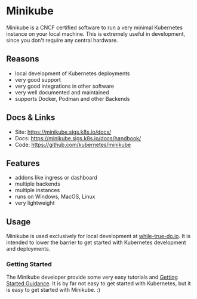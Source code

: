# Minikube

Minikube is a CNCF certified software to run a very minimal Kubernetes instance
on your local machine. This is extremely useful in development, since you don't
require any central hardware.

## Reasons

- local development of Kubernetes deployments
- very good support
- very good integrations in other software
- very well documented and maintained
- supports Docker, Podman and other Backends

## Docs & Links

- Site: <https://minikube.sigs.k8s.io/docs/>
- Docs: <https://minikube.sigs.k8s.io/docs/handbook/>
- Code: <https://github.com/kubernetes/minikube>

## Features

- addons like ingress or dashboard
- multiple backends
- multiple instances
- runs on Windows, MacOS, Linux
- very lightweight

## Usage

Minikube is used exclusively for local development at
[while-true-do.io](https://while-true-do.io). It is intended to lower the
barrier to get started with Kubernetes development and deployments.

### Getting Started

The Minikube developer provide some very easy tutorials and
[Getting Started Guidance](https://minikube.sigs.k8s.io/docs/start/). It is by
far not easy to get started with Kubernetes, but it is easy to get started with
Minikube. :)
